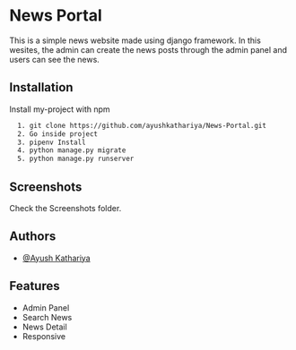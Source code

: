 # News Portal

This is a simple news website made using django framework. In this wesites, the admin can create the news posts through the admin panel and users can see the news.

## Installation

Install my-project with npm

```bash
  1. git clone https://github.com/ayushkathariya/News-Portal.git
  2. Go inside project
  3. pipenv Install
  4. python manage.py migrate
  5. python manage.py runserver
```

## Screenshots

Check the Screenshots folder.

## Authors

- [@Ayush Kathariya](https://github.com/ayushkathariya)

## Features

- Admin Panel
- Search News
- News Detail
- Responsive
